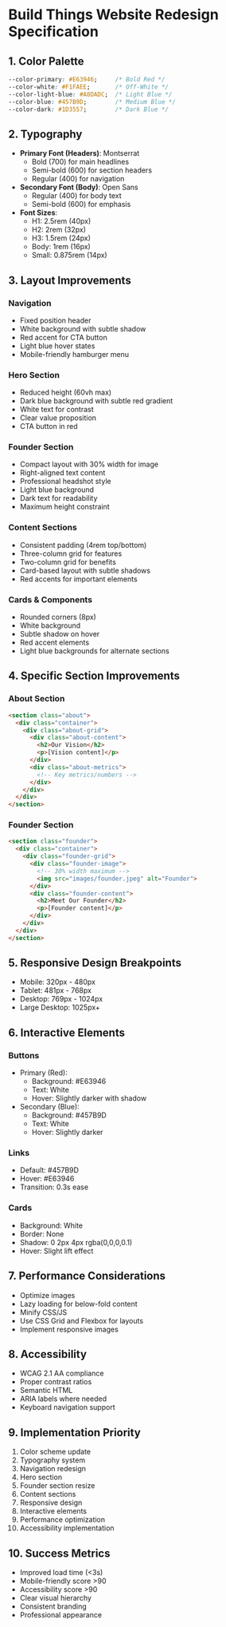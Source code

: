 # Build Things Website Redesign Specification

## 1. Color Palette
```css
--color-primary: #E63946;     /* Bold Red */
--color-white: #F1FAEE;       /* Off-White */
--color-light-blue: #A8DADC;  /* Light Blue */
--color-blue: #457B9D;        /* Medium Blue */
--color-dark: #1D3557;        /* Dark Blue */
```

## 2. Typography
- **Primary Font (Headers)**: Montserrat
  - Bold (700) for main headlines
  - Semi-bold (600) for section headers
  - Regular (400) for navigation
- **Secondary Font (Body)**: Open Sans
  - Regular (400) for body text
  - Semi-bold (600) for emphasis
- **Font Sizes**:
  - H1: 2.5rem (40px)
  - H2: 2rem (32px)
  - H3: 1.5rem (24px)
  - Body: 1rem (16px)
  - Small: 0.875rem (14px)

## 3. Layout Improvements

### Navigation
- Fixed position header
- White background with subtle shadow
- Red accent for CTA button
- Light blue hover states
- Mobile-friendly hamburger menu

### Hero Section
- Reduced height (60vh max)
- Dark blue background with subtle red gradient
- White text for contrast
- Clear value proposition
- CTA button in red

### Founder Section
- Compact layout with 30% width for image
- Right-aligned text content
- Professional headshot style
- Light blue background
- Dark text for readability
- Maximum height constraint

### Content Sections
- Consistent padding (4rem top/bottom)
- Three-column grid for features
- Two-column grid for benefits
- Card-based layout with subtle shadows
- Red accents for important elements

### Cards & Components
- Rounded corners (8px)
- White background
- Subtle shadow on hover
- Red accent elements
- Light blue backgrounds for alternate sections

## 4. Specific Section Improvements

### About Section
```html
<section class="about">
  <div class="container">
    <div class="about-grid">
      <div class="about-content">
        <h2>Our Vision</h2>
        <p>[Vision content]</p>
      </div>
      <div class="about-metrics">
        <!-- Key metrics/numbers -->
      </div>
    </div>
  </div>
</section>
```

### Founder Section
```html
<section class="founder">
  <div class="container">
    <div class="founder-grid">
      <div class="founder-image">
        <!-- 30% width maximum -->
        <img src="images/founder.jpeg" alt="Founder">
      </div>
      <div class="founder-content">
        <h2>Meet Our Founder</h2>
        <p>[Founder content]</p>
      </div>
    </div>
  </div>
</section>
```

## 5. Responsive Design Breakpoints
- Mobile: 320px - 480px
- Tablet: 481px - 768px
- Desktop: 769px - 1024px
- Large Desktop: 1025px+

## 6. Interactive Elements

### Buttons
- Primary (Red):
  - Background: #E63946
  - Text: White
  - Hover: Slightly darker with shadow
- Secondary (Blue):
  - Background: #457B9D
  - Text: White
  - Hover: Slightly darker

### Links
- Default: #457B9D
- Hover: #E63946
- Transition: 0.3s ease

### Cards
- Background: White
- Border: None
- Shadow: 0 2px 4px rgba(0,0,0,0.1)
- Hover: Slight lift effect

## 7. Performance Considerations
- Optimize images
- Lazy loading for below-fold content
- Minify CSS/JS
- Use CSS Grid and Flexbox for layouts
- Implement responsive images

## 8. Accessibility
- WCAG 2.1 AA compliance
- Proper contrast ratios
- Semantic HTML
- ARIA labels where needed
- Keyboard navigation support

## 9. Implementation Priority
1. Color scheme update
2. Typography system
3. Navigation redesign
4. Hero section
5. Founder section resize
6. Content sections
7. Responsive design
8. Interactive elements
9. Performance optimization
10. Accessibility implementation

## 10. Success Metrics
- Improved load time (<3s)
- Mobile-friendly score >90
- Accessibility score >90
- Clear visual hierarchy
- Consistent branding
- Professional appearance
